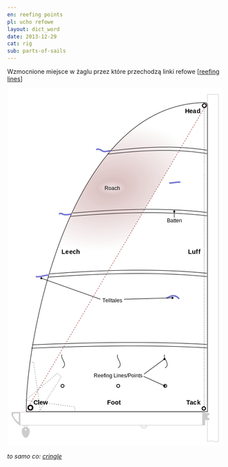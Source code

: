```yaml
---
en: reefing points
pl: ucho refowe
layout: dict_word
date: 2013-12-29
cat: rig
sub: parts-of-sails
---
```


Wzmocnione miejsce w żaglu przez które przechodzą linki refowe [[reefing lines](/dict/reefing-lines.html)]

![części żagla](/img/dict/parts_of_a_sail.png)

*to samo co: [cringle](/dict/cringle.html)*

